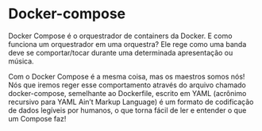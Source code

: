 # Docker-compose

Docker Compose é o orquestrador de containers da Docker. E como funciona um orquestrador em uma orquestra? Ele rege como uma banda deve se comportar/tocar durante uma determinada apresentação ou música.

Com o Docker Compose é a mesma coisa, mas os maestros somos nós! Nós que iremos reger esse comportamento através do arquivo chamado docker-compose, semelhante ao Dockerfile, escrito em YAML (acrônimo recursivo para YAML Ain’t Markup Language) é um formato de codificação de dados legíveis por humanos, o que torna fácil de ler e entender o que um Compose faz!
